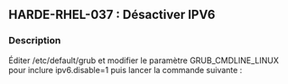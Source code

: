 ## HARDE-RHEL-037 : Désactiver IPV6

### Description

Éditer /etc/default/grub et modifier le paramètre GRUB_CMDLINE_LINUX pour inclure ipv6.disable=1 puis lancer la commande suivante :

